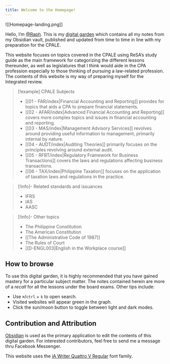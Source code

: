 ```yaml
---
title: Welcome to the Homepage!
---
```


![[Homepage-landing.png]]

Hello, I’m [@Raph](https://www.facebook.com/aciloraphael/). This is my [digital garden](https://maggieappleton.com/garden-history) which contains all my notes from my Obsidian vault, published and updated from time to time in line with my preparation for the CPALE.

This website focuses on topics covered in the CPALE using ReSA’s study guide as the main framework for categorizing the different lessons thereunder, as well as legislatures that I think would aide in the CPA profession especially to those thinking of pursuing a law-related profession. The contents of this website is my way of preparing myself for the Integrated review.

> [!example] CPALE Subjects
> - [[01 - FAR/index|Financial Accounting and Reporting]] provides for topics that aids a CPA to prepare financial statements.
> - [[02 - AFAR/index|Advanced Financial Accounting and Reporting]] covers more complex topics and issues in financial accounting and reporting.
> - [[03 - MAS/index|Management Advisory Services]] revolves around providing useful information to management, primarily internal by nature.
> - [[04 - AUDT/index|Auditing Theories]] primarily focuses on the principles revolving around external audit.
> - [[05 - RFBT/index|Regulatory Framework for Business Transactions]] covers the laws and regulations affecting business transactions.
> - [[06 - TAX/index|Philippine Taxation]] focuses on the application of taxation laws and regulations in the practice.

> [!info]- Related standards and issuances
> - IFRS
> - IAS
> - AASC

> [!info]- Other topics
> - The Philippine Constitution
> - The American Constitution
> - [[The Administrative Code of 1987]]
> - The Rules of Court
> - [[D-ENGL003|English in the Workplace course]]

## How to browse
To use this digital garden, it is highly recommended that you have gained mastery for a particular subject matter. The notes contained herein are more of a _recall_ for all the lessons under the board exams. Other tips include:

- Use `⌘`/`ctrl` + `k` to open search.
- Visited websites will appear green in the graph.
- Click the sun/moon button to toggle between light and dark modes.

## Contribution and Attribution
[Obsidian](https://obsidian.md/) is used as the primary application to edit the contents of this digital garden. For interested contributors, feel free to send me a message thru Facebook Messenger.

This website uses the [iA Writer Quattro V Regular](https://github.com/iaolo/iA-Fonts/tree/master) font family.
